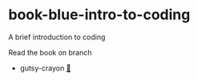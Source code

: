 # book-blue-intro-to-coding
A brief introduction to coding

Read the book on branch
* gutsy-crayon 
[:link:](https://rawgit.com/VividVenturesLLC/book-blue-intro-to-coding/gutsy-crayon/dist/index.html)
